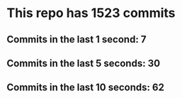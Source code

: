 # This repo has 1523 commits

## Commits in the last 1 second: 7
## Commits in the last 5 seconds: 30
## Commits in the last 10 seconds: 62
